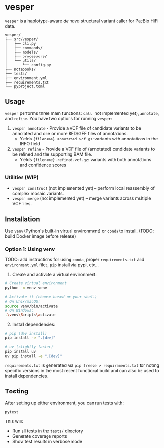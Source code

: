 # vesper
`vesper` is a haplotype-aware *de novo* structural variant caller for PacBio HiFi data.

```
vesper/
├── src/vesper/
│   ├── cli.py
│   ├── commands/
│   ├── models/
│   ├── processors/
│   └── utils/
│       └── config.py
├── notebooks/
├── tests/           
├── environment.yml  
├── requirements.txt 
└── pyproject.toml   
```

## Usage

`vesper` performs three main functions: `call` (not implemented yet), `annotate`, and `refine`. You have two options for running `vesper`:

1. `vesper annotate` - Provide a VCF file of candidate variants to be annotated and one or more BED/GFF files of annotations.
    - Yields `{filename}.annotated.vcf.gz`: variants with annotations in the INFO field
2. `vesper refine` - Provide a VCF file of (annotated) candidate variants to be refined and the supporting BAM file.
    - Yields `{filename}.refined.vcf.gz`: variants with both annotations and confidence scores

### Utilities (WIP)

- `vesper construct` (not implemented yet) – perform local reassembly of complex mosaic variants.
- `vesper merge` (not implemented yet) – merge variants across multiple VCF files.

## Installation

Use `venv` (Python's built-in virtual environment) or `conda` to install. (TODO: build Docker image before release)

### Option 1: Using venv

TODO: add instructions for using `conda`, proper `requirements.txt` and `environment.yml` files, `pip` install via pypi, etc...

1. Create and activate a virtual environment:
```bash
# Create virtual environment
python -m venv venv

# Activate it (choose based on your shell)
# On Unix/macOS:
source venv/bin/activate
# On Windows:
.\venv\Scripts\activate
```

2. Install dependencies:
```bash
# pip (dev install)
pip install -e ".[dev]"

# uv (slightly faster)
pip install uv
uv pip install -e ".[dev]"
```

`requirements.txt` is generated via `pip freeze > requirements.txt` for noting specific versions in the most recent functional build and can also be used to install dependencies.

## Testing

After setting up either environment, you can run tests with:
```bash
pytest
```

This will:
- Run all tests in the `tests/` directory
- Generate coverage reports
- Show test results in verbose mode